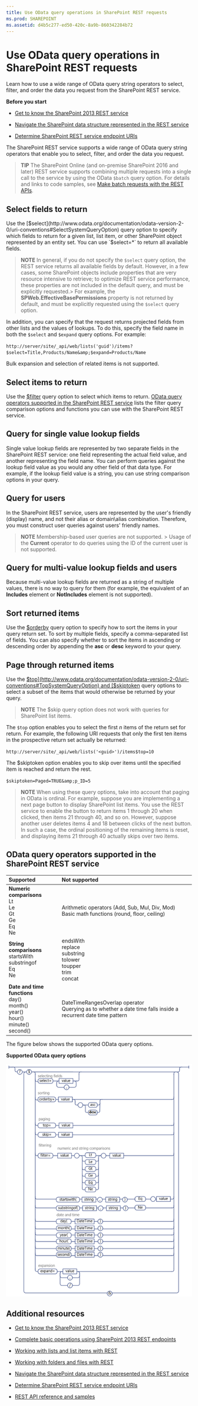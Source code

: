 ```yaml
---
title: Use OData query operations in SharePoint REST requests
ms.prod: SHAREPOINT
ms.assetid: d4b5c277-ed50-420c-8a9b-860342284b72
---
```




# Use OData query operations in SharePoint REST requests
Learn how to use a wide range of OData query string operators to select, filter, and order the data you request from the SharePoint REST service. 
 




 **Before you start**
-  [Get to know the SharePoint 2013 REST service](get-to-know-the-sharepoint-2013-rest-service.md)


-  [Navigate the SharePoint data structure represented in the REST service](navigate-the-sharepoint-data-structure-represented-in-the-rest-service.md)


-  [Determine SharePoint REST service endpoint URIs](determine-sharepoint-rest-service-endpoint-uris.md)


The SharePoint REST service supports a wide range of OData query string operators that enable you to select, filter, and order the data you request.
> **TIP**
> The SharePoint Online (and on-premise SharePoint 2016 and later) REST service supports combining multiple requests into a single call to the service by using the OData  `$batch` query option. For details and links to code samples, see [Make batch requests with the REST APIs](make-batch-requests-with-the-rest-apis.md). 





## Select fields to return

Use the  [$select](http://www.odata.org/documentation/odata-version-2-0/uri-conventions#SelectSystemQueryOption) query option to specify which fields to return for a given list, list item, or other SharePoint object represented by an entity set. You can use `$select=*` to return all available fields.




> **NOTE**
> In general, if you do not specify the  `$select` query option, the REST service returns all available fields by default. However, in a few cases, some SharePoint objects include properties that are very resource intensive to retrieve; to optimize REST service performance, these properties are not included in the default query, and must be explicitly requested.> For example, the **SPWeb.EffectiveBasePermissions** property is not returned by default, and must be explicitly requested using the `$select` query option.




In addition, you can specify that the request returns projected fields from other lists and the values of lookups. To do this, specify the field name in both the  `$select` and `$expand` query options. For example:



 `http://server/site/_api/web/lists('guid')/items?$select=Title,Products/Name&amp;$expand=Products/Name`



Bulk expansion and selection of related items is not supported.




## Select items to return

Use the  [$filter](http://www.odata.org/documentation/odata-version-2-0/uri-conventions#FilterSystemQueryOption) query option to select which items to return. [OData query operators supported in the SharePoint REST service](#bk_supported) lists the filter query comparison options and functions you can use with the SharePoint REST service.




## Query for single value lookup fields

Single value lookup fields are represented by two separate fields in the SharePoint REST service: one field representing the actual field value, and another representing the field name. You can perform queries against the lookup field value as you would any other field of that data type. For example, if the lookup field value is a string, you can use string comparison options in your query.




## Query for users

In the SharePoint REST service, users are represented by the user's friendly (display) name, and not their alias or domain\\alias combination. Therefore, you must construct user queries against users' friendly names.




> **NOTE**
> Membership-based user queries are not supported. > Usage of the **Current** operator to do queries using the ID of the current user is not supported.





## Query for multi-value lookup fields and users

Because multi-value lookup fields are returned as a string of multiple values, there is no way to query for them (for example, the equivalent of an **Includes** element or **NotIncludes** element is not supported).




## Sort returned items

Use the  [$orderby](http://www.odata.org/documentation/odata-version-2-0/uri-conventions#OrderBySystemQueryOption) query option to specify how to sort the items in your query return set. To sort by multiple fields, specify a comma-separated list of fields. You can also specify whether to sort the items in ascending or descending order by appending the **asc** or **desc** keyword to your query.




## Page through returned items

Use the  [$top](http://www.odata.org/documentation/odata-version-2-0/uri-conventions#TopSystemQueryOption) and [$skiptoken](http://msdn.microsoft.com/library/dd942121.aspx) query options to select a subset of the items that would otherwise be returned by your query.




> **NOTE**
> The $skip query option does not work with queries for SharePoint list items. 




The  `$top` option enables you to select the first *n*  items of the return set for return. For example, the following URI requests that only the first ten items in the prospective return set actually be returned:



 `http://server/site/_api/web/lists('<guid>')/items$top=10`



The $skiptoken option enables you to skip over items until the specified item is reached and return the rest.



 `$skiptoken=Paged=TRUE&amp;p_ID=5`




> **NOTE**
> When using these query options, take into account that paging in OData is ordinal. For example, suppose you are implementing a next page button to display SharePoint list items. You use the REST service to enable the button to return items 1 through 20 when clicked, then items 21 through 40, and so on. However, suppose another user deletes items 4 and 18 between clicks of the next button. In such a case, the ordinal positioning of the remaining items is reset, and displaying items 21 through 40 actually skips over two items. 





## OData query operators supported in the SharePoint REST service
<a name="bk_supported"> </a>



|**Supported**|**Not supported**|
|:-----|:-----|
|**Numeric comparisons** <br/>  Lt <br/>  Le <br/>  Gt <br/>  Ge <br/>  Eq <br/>  Ne <br/> | Arithmetic operators           (Add, Sub, Mul, Div, Mod) <br/>  Basic math functions          (round, floor, ceiling)  <br/> |
|**String comparisons** <br/>  startsWith <br/>  substringof <br/>  Eq <br/>  Ne <br/> | endsWith <br/>  replace <br/>  substring <br/>  tolower <br/>  toupper <br/>  trim <br/>  concat <br/> |
|**Date and time functions** <br/>  day() <br/>  month() <br/>  year() <br/>  hour() <br/>  minute() <br/>  second() <br/> | DateTimeRangesOverlap operator <br/>  Querying as to whether a date time falls inside a recurrent date time pattern <br/> |
 
The figure below shows the supported OData query options.




**Supported OData query options**








![SharePoint REST service query option syntax](images/SPF15Con_REST_queryOptionSyntax.png)












## Additional resources
<a name="bk_addresources"> </a>


-  [Get to know the SharePoint 2013 REST service](get-to-know-the-sharepoint-2013-rest-service.md)


-  [Complete basic operations using SharePoint 2013 REST endpoints](complete-basic-operations-using-sharepoint-2013-rest-endpoints.md)


-  [Working with lists and list items with REST](working-with-lists-and-list-items-with-rest.md)


-  [Working with folders and files with REST](working-with-folders-and-files-with-rest.md)


-  [Navigate the SharePoint data structure represented in the REST service](navigate-the-sharepoint-data-structure-represented-in-the-rest-service.md)


-  [Determine SharePoint REST service endpoint URIs](determine-sharepoint-rest-service-endpoint-uris.md)


-  [REST API reference and samples](http://msdn.microsoft.com/library/02128c70-9d27-4388-9374-a11bce68fdb8%28Office.15%29.aspx)






